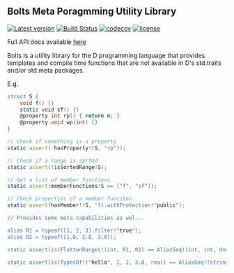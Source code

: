 ## Bolts Meta Poragmming Utility Library

[![Latest version](https://img.shields.io/dub/v/bolts.svg)](http://code.dlang.org/packages/bolts) [![Build Status](https://travis-ci.org/aliak00/bolts.svg?branch=master)](https://travis-ci.org/aliak00/bolts) [![codecov](https://codecov.io/gh/aliak00/bolts/branch/master/graph/badge.svg)](https://codecov.io/gh/aliak00/bolts) [![license](https://img.shields.io/github/license/aliak00/bolts.svg)](https://github.com/aliak00/bolts/blob/master/LICENSE)

Full API docs available [here](https://aliak00.github.io/bolts/bolts.html)

Bolts is a utility library for the D programming language that provides templates and compile time functions that are not available in D's std.traits and/or std.meta packages.

E.g.
```d
struct S {
    void f() {}
    static void sf() {}
    @property int rp() { return m; }
    @property void wp(int) {}
}

// Check if something is a property
static assert( hasProperty!(S, "rp"));

// Check if a range is sprted
static assert(!isSortedRange!S);

// Get a list of member functions
static assert(memberFunctions!S == ["f", "sf"]);

// Check properties of a member funciton
static assert(hasMember!(S, "f).withProtection!"public");

// Provides some meta capabilities as wel...

alias R1 = typeof([1, 2, 3].filter!"true");
alias R2 = typeof([1.0, 2.0, 3.0]);

static assert(is(FlattenRanges!(int, R1, R2) == AliasSeq!(int, int, double)));

static assert(is(TypesOf!("hello", 1, 2, 3.0, real) == AliasSeq!(string, int, int, double, real)));
```
